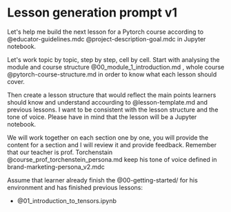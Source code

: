 # Lesson generation prompt v1



Let's help me build the next lesson for a Pytorch course according to @educator-guidelines.mdc @project-description-goal.mdc in Jupyter notebook. 

Let's work topic by topic, step by step, cell by cell.  Start with analysing the module and course structure @00_module_1_introduction.md , whole course @pytorch-course-structure.md in order to know what each lesson should cover.

Then create a lesson structure that would reflect the main points learners should know and understand accourding to @lesson-template.md and previous lessons. I want to be consistent with the lesson structure and the tone of voice. Please have in mind that the lesson will be a Jupyter notebook. 

We will work together on each section one by one, you will provide the content for a section and I will review it and provide feedback.  Remember that our teacher is prof. Torchenstain @course_prof_torchenstein_persona.md  keep his tone of voice defined in brand-marketing-persona_v2.mdc

Assume that learner already finish the @00-getting-started/ for his environment and has finished previous lessons: 
* @01_introduction_to_tensors.ipynb 


 